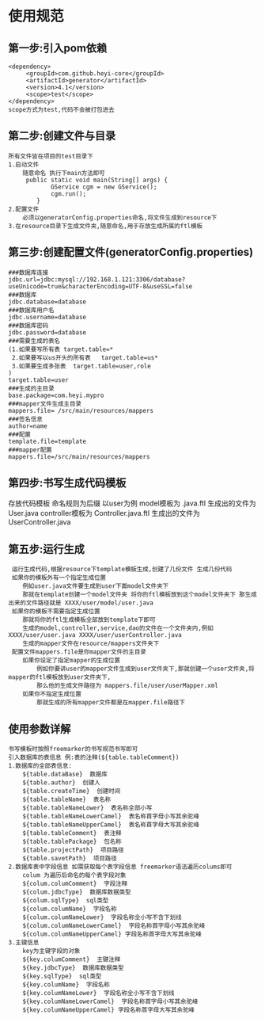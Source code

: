 # 使用规范
## 第一步:引入pom依赖
    <dependency>
         <groupId>com.github.heyi-core</groupId>
         <artifactId>generator</artifactId>
         <version>4.1</version>
         <scope>test</scope>
    </dependency>
    scope方式为test,代码不会被打包进去
## 第二步:创建文件与目录
    所有文件皆在项目的test目录下
    1.启动文件 
        随意命名 执行下main方法即可
         public static void main(String[] args) {
                GService cgm = new GService();
                cgm.run();
            }
    2.配置文件
        必须以generatorConfig.properties命名,将文件生成到resource下
    3.在resource目录下生成文件夹,随意命名,用于存放生成所属的ftl模板
## 第三步:创建配置文件(generatorConfig.properties)
    ###数据库连接
    jdbc.url=jdbc:mysql://192.168.1.121:3306/database?useUnicode=true&characterEncoding=UTF-8&useSSL=false
    ###数据库
    jdbc.database=database
    ###数据库用户名
    jdbc.username=database
    ###数据库密码
    jdbc.password=database
    ###需要生成的表名
    (1.如果要写所有表 target.table=*
     2.如果要写以us开头的所有表   target.table=us*
     3.如果要生成多张表  target.table=user,role
    )
    target.table=user
    ###生成的主目录
    base.package=com.heyi.mypro
    ###mapper文件生成主目录
    mappers.file= /src/main/resources/mappers
    ###签名信息
    author=name
    ###配置
    template.file=template
    ###mapper配置
    mappers.file=/src/main/resources/mappers

                    
## 第四步:书写生成代码模板 
   存放代码模板 
    命名规则为后缀 以user为例 model模板为 .java.ftl  生成出的文件为 User.java 
                    controller模板为 Controller.java.ftl 生成出的文件为 UserController.java               
## 第五步:运行生成 
     运行生成代码,根据resource下template模板生成,创建了几份文件 生成几份代码
     如果你的模板外有一个指定生成位置 
        例如user.java文件要生成到user下面model文件夹下 
        那就在template创建一个model文件夹 将你的ftl模板放到这个model文件夹下 那生成出来的文件路径就是 XXXX/user/model/user.java 
     如果你的模板不需要指定生成位置
        那就将你的ftl生成模板全部放到template下即可
        生成的model,controller,service,dao的文件在一个文件夹内,例如 XXXX/user/user.java XXXX/user/userController.java
        生成的mapper文件在resource/mappers文件夹下
     配置文件mappers.file是你mapper文件的主目录
        如果你设定了指定mapper的生成位置
            例如你要讲user的mapper文件生成到user文件夹下,那就创建一个user文件夹,将mapper的ftl模板放到user文件夹下,
            那么他的生成文件路径为 mappers.file/user/userMapper.xml
        如果你不指定生成位置
            那就生成的所有mapper文件都是在mapper.file路径下
## 使用参数详解
    书写模板时按照freemarker的书写规范书写即可   
    引入数据库的表信息 例:表的注释(${table.tableComment})  
    1.数据库的全部表信息:  
        ${table.dataBase}  数据库
        ${table.author}  创建人
        ${table.createTime}  创建时间
        ${table.tableName}  表名称
        ${table.tableNameLower}  表名称全部小写
        ${table.tableNameLowerCamel}  表名称首字母小写其余驼峰
        ${table.tableNameUpperCamel}  表名称首字母大写其余驼峰
        ${table.tableComment}  表注释
        ${table.tablePackage}  包名称
        ${table.projectPath}  项目路径
        ${table.savetPath}  项目路径
    2.数据库表中字段信息 如需获取每个表字段信息 freemarker语法遍历colums即可  
        colum 为遍历后命名的每个表字段对象  
        ${colum.columComment}  字段注释
        ${colum.jdbcType}  数据库数据类型
        ${colum.sqlType}  sql类型
        ${colum.columName}  字段名称
        ${colum.columNameLower}  字段名称全小写不含下划线
        ${colum.columNameLowerCamel}  字段名称首字母小写其余驼峰
        ${colum.columNameUpperCamel} 字段名称首字母大写其余驼峰
    3.主键信息
        key为主键字段的对象
        ${key.columComment}  主键注释
        ${key.jdbcType}  数据库数据类型
        ${key.sqlType}  sql类型
        ${key.columName}  字段名称
        ${key.columNameLower}  字段名称全小写不含下划线
        ${key.columNameLowerCamel}  字段名称首字母小写其余驼峰
        ${key.columNameUpperCamel} 字段名称首字母大写其余驼峰
